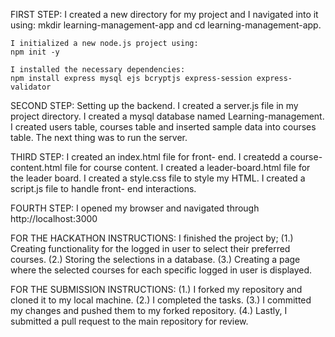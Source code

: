 FIRST STEP: I created a new directory for my project and I navigated into it using:
    mkdir learning-management-app and cd learning-management-app.
    
    I initialized a new node.js project using:
    npm init -y
    
    I installed the necessary dependencies:
    npm install express mysql ejs bcryptjs express-session express-validator

SECOND STEP: Setting up the backend.
I created  a server.js file in my project directory.
I created a mysql database named Learning-management.
I created users table, courses table and inserted sample data into courses table.
The next thing was to run the server.

THIRD STEP: 
I created an index.html file for front- end.
I createdd a course-content.html file for course content.
I created a leader-board.html file for the leader board.
I created a style.css file to style my HTML.
I created a script.js file to handle front- end interactions.

FOURTH STEP:
I opened my browser and navigated through http://localhost:3000

FOR THE HACKATHON INSTRUCTIONS:
I finished the project by;
(1.) Creating functionality for the logged in user to select their preferred courses.
(2.) Storing the selections in a database.
(3.) Creating a page where the selected courses for each specific logged in user is displayed.

FOR THE SUBMISSION INSTRUCTIONS:
(1.) I forked my repository and cloned it to my local machine.
(2.) I completed the tasks.
(3.) I committed my changes and pushed them to my forked repository.
(4.) Lastly, I submitted a pull request to the main repository for review.
    

      
